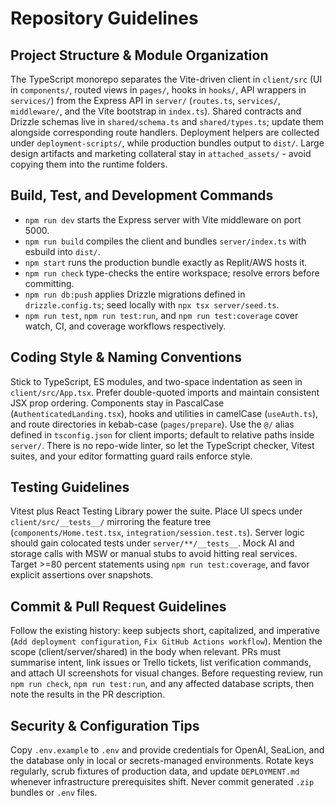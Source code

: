 # Repository Guidelines

## Project Structure & Module Organization
The TypeScript monorepo separates the Vite-driven client in `client/src` (UI in `components/`, routed views in `pages/`, hooks in `hooks/`, API wrappers in `services/`) from the Express API in `server/` (`routes.ts`, `services/`, `middleware/`, and the Vite bootstrap in `index.ts`). Shared contracts and Drizzle schemas live in `shared/schema.ts` and `shared/types.ts`; update them alongside corresponding route handlers. Deployment helpers are collected under `deployment-scripts/`, while production bundles output to `dist/`. Large design artifacts and marketing collateral stay in `attached_assets/` - avoid copying them into the runtime folders.

## Build, Test, and Development Commands
- `npm run dev` starts the Express server with Vite middleware on port 5000.
- `npm run build` compiles the client and bundles `server/index.ts` with esbuild into `dist/`.
- `npm start` runs the production bundle exactly as Replit/AWS hosts it.
- `npm run check` type-checks the entire workspace; resolve errors before committing.
- `npm run db:push` applies Drizzle migrations defined in `drizzle.config.ts`; seed locally with `npx tsx server/seed.ts`.
- `npm run test`, `npm run test:run`, and `npm run test:coverage` cover watch, CI, and coverage workflows respectively.

## Coding Style & Naming Conventions
Stick to TypeScript, ES modules, and two-space indentation as seen in `client/src/App.tsx`. Prefer double-quoted imports and maintain consistent JSX prop ordering. Components stay in PascalCase (`AuthenticatedLanding.tsx`), hooks and utilities in camelCase (`useAuth.ts`), and route directories in kebab-case (`pages/prepare`). Use the `@/` alias defined in `tsconfig.json` for client imports; default to relative paths inside `server/`. There is no repo-wide linter, so let the TypeScript checker, Vitest suites, and your editor formatting guard rails enforce style.

## Testing Guidelines
Vitest plus React Testing Library power the suite. Place UI specs under `client/src/__tests__/` mirroring the feature tree (`components/Home.test.tsx`, `integration/session.test.ts`). Server logic should gain colocated tests under `server/**/__tests__`. Mock AI and storage calls with MSW or manual stubs to avoid hitting real services. Target >=80 percent statements using `npm run test:coverage`, and favor explicit assertions over snapshots.

## Commit & Pull Request Guidelines
Follow the existing history: keep subjects short, capitalized, and imperative (`Add deployment configuration`, `Fix GitHub Actions workflow`). Mention the scope (client/server/shared) in the body when relevant. PRs must summarise intent, link issues or Trello tickets, list verification commands, and attach UI screenshots for visual changes. Before requesting review, run `npm run check`, `npm run test:run`, and any affected database scripts, then note the results in the PR description.

## Security & Configuration Tips
Copy `.env.example` to `.env` and provide credentials for OpenAI, SeaLion, and the database only in local or secrets-managed environments. Rotate keys regularly, scrub fixtures of production data, and update `DEPLOYMENT.md` whenever infrastructure prerequisites shift. Never commit generated `.zip` bundles or `.env` files.
